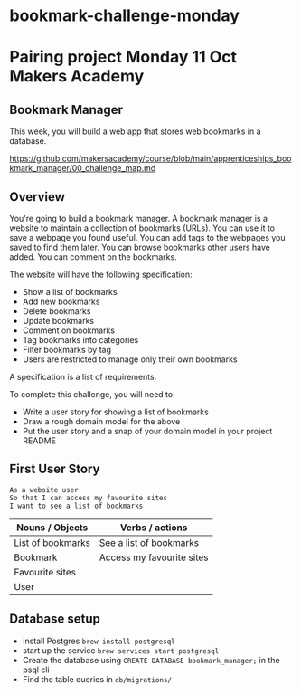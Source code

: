 # bookmark-challenge-monday

# Pairing project Monday 11 Oct Makers Academy

## Bookmark Manager

This week, you will build a web app that stores web bookmarks in a database.

https://github.com/makersacademy/course/blob/main/apprenticeships_bookmark_manager/00_challenge_map.md

## Overview

You're going to build a bookmark manager. A bookmark manager is a website to maintain a collection of bookmarks (URLs).
You can use it to save a webpage you found useful.
You can add tags to the webpages you saved to find them later.
You can browse bookmarks other users have added.
You can comment on the bookmarks.

The website will have the following specification:

- Show a list of bookmarks
- Add new bookmarks
- Delete bookmarks
- Update bookmarks
- Comment on bookmarks
- Tag bookmarks into categories
- Filter bookmarks by tag
- Users are restricted to manage only their own bookmarks

A specification is a list of requirements.

To complete this challenge, you will need to:

- Write a user story for showing a list of bookmarks
- Draw a rough domain model for the above
- Put the user story and a snap of your domain model in your project README

## First User Story

```
As a website user
So that I can access my favourite sites
I want to see a list of bookmarks
```

| Nouns / Objects   | Verbs / actions           |
| ----------------- | ------------------------- |
| List of bookmarks | See a list of bookmarks   |
| Bookmark          | Access my favourite sites |
| Favourite sites   |                           |
| User              |                           |

## Database setup

- install Postgres `brew install postgresql`
- start up the service `brew services start postgresql`
- Create the database using `CREATE DATABASE bookmark_manager;` in the psql cli
- Find the table queries in `db/migrations/`
